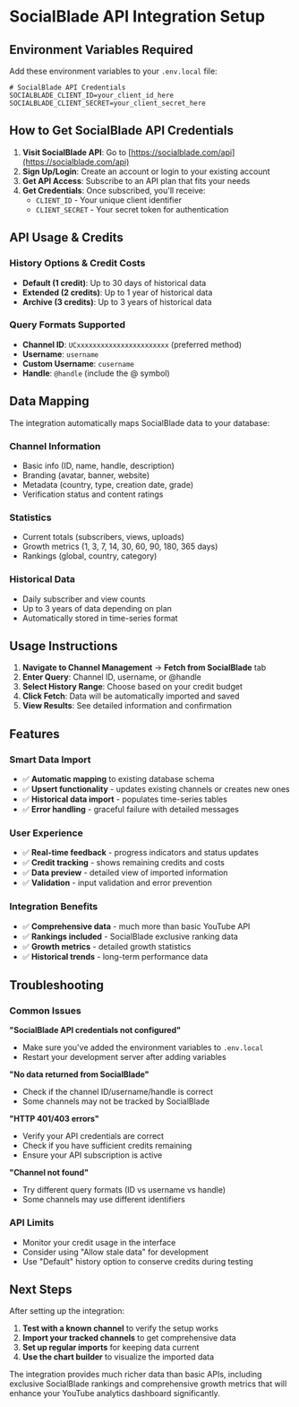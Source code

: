 # SocialBlade API Integration Setup

## Environment Variables Required

Add these environment variables to your `.env.local` file:

```env
# SocialBlade API Credentials
SOCIALBLADE_CLIENT_ID=your_client_id_here
SOCIALBLADE_CLIENT_SECRET=your_client_secret_here
```

## How to Get SocialBlade API Credentials

1. **Visit SocialBlade API**: Go to [https://socialblade.com/api](https://socialblade.com/api)
2. **Sign Up/Login**: Create an account or login to your existing account
3. **Get API Access**: Subscribe to an API plan that fits your needs
4. **Get Credentials**: Once subscribed, you'll receive:
   - `CLIENT_ID` - Your unique client identifier
   - `CLIENT_SECRET` - Your secret token for authentication

## API Usage & Credits

### History Options & Credit Costs
- **Default (1 credit)**: Up to 30 days of historical data
- **Extended (2 credits)**: Up to 1 year of historical data
- **Archive (3 credits)**: Up to 3 years of historical data

### Query Formats Supported
- **Channel ID**: `UCxxxxxxxxxxxxxxxxxxxxxxx` (preferred method)
- **Username**: `username`
- **Custom Username**: `cusername` 
- **Handle**: `@handle` (include the @ symbol)

## Data Mapping

The integration automatically maps SocialBlade data to your database:

### Channel Information
- Basic info (ID, name, handle, description)
- Branding (avatar, banner, website)
- Metadata (country, type, creation date, grade)
- Verification status and content ratings

### Statistics
- Current totals (subscribers, views, uploads)
- Growth metrics (1, 3, 7, 14, 30, 60, 90, 180, 365 days)
- Rankings (global, country, category)

### Historical Data
- Daily subscriber and view counts
- Up to 3 years of data depending on plan
- Automatically stored in time-series format

## Usage Instructions

1. **Navigate to Channel Management** → **Fetch from SocialBlade** tab
2. **Enter Query**: Channel ID, username, or @handle
3. **Select History Range**: Choose based on your credit budget
4. **Click Fetch**: Data will be automatically imported and saved
5. **View Results**: See detailed information and confirmation

## Features

### Smart Data Import
- ✅ **Automatic mapping** to existing database schema
- ✅ **Upsert functionality** - updates existing channels or creates new ones
- ✅ **Historical data import** - populates time-series tables
- ✅ **Error handling** - graceful failure with detailed messages

### User Experience
- ✅ **Real-time feedback** - progress indicators and status updates
- ✅ **Credit tracking** - shows remaining credits and costs
- ✅ **Data preview** - detailed view of imported information
- ✅ **Validation** - input validation and error prevention

### Integration Benefits
- ✅ **Comprehensive data** - much more than basic YouTube API
- ✅ **Rankings included** - SocialBlade exclusive ranking data
- ✅ **Growth metrics** - detailed growth statistics
- ✅ **Historical trends** - long-term performance data

## Troubleshooting

### Common Issues

**"SocialBlade API credentials not configured"**
- Make sure you've added the environment variables to `.env.local`
- Restart your development server after adding variables

**"No data returned from SocialBlade"**
- Check if the channel ID/username/handle is correct
- Some channels may not be tracked by SocialBlade

**"HTTP 401/403 errors"**
- Verify your API credentials are correct
- Check if you have sufficient credits remaining
- Ensure your API subscription is active

**"Channel not found"**
- Try different query formats (ID vs username vs handle)
- Some channels may use different identifiers

### API Limits
- Monitor your credit usage in the interface
- Consider using "Allow stale data" for development
- Use "Default" history option to conserve credits during testing

## Next Steps

After setting up the integration:

1. **Test with a known channel** to verify the setup works
2. **Import your tracked channels** to get comprehensive data
3. **Set up regular imports** for keeping data current
4. **Use the chart builder** to visualize the imported data

The integration provides much richer data than basic APIs, including exclusive SocialBlade rankings and comprehensive growth metrics that will enhance your YouTube analytics dashboard significantly.





